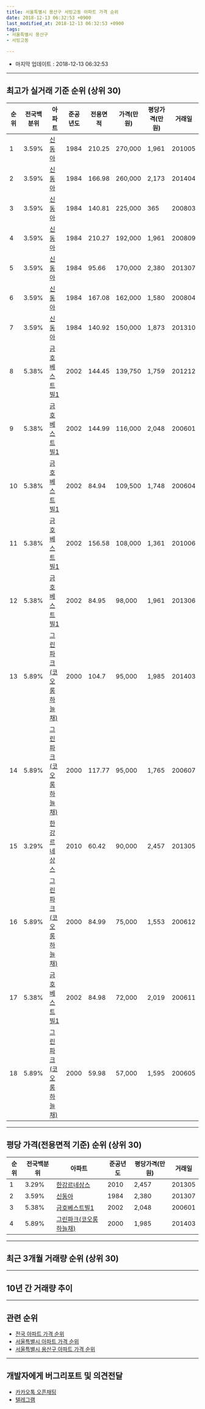 ```yaml
---
title: 서울특별시 용산구 서빙고동 아파트 가격 순위
date: 2018-12-13 06:32:53 +0900
last_modified_at: 2018-12-13 06:32:53 +0900
tags:
- 서울특별시 용산구
- 서빙고동

---
```


* 마지막 업데이트 : 2018-12-13 06:32:53

---

## 최고가 실거래 기준 순위 (상위 30)


|순위|전국백분위|아파트|준공년도|전용면적|가격(만원)|평당가격(만원)|거래일|
|---|---|---|---|---|---|---|---|
|1|3.59%|[신동아](https://search.naver.com/search.naver?query=%EC%84%9C%EC%9A%B8%ED%8A%B9%EB%B3%84%EC%8B%9C+%EC%9A%A9%EC%82%B0%EA%B5%AC+%EC%84%9C%EB%B9%99%EA%B3%A0%EB%8F%99+%EC%8B%A0%EB%8F%99%EC%95%84)|1984|210.25|270,000|1,961|201005|
|2|3.59%|[신동아](https://search.naver.com/search.naver?query=%EC%84%9C%EC%9A%B8%ED%8A%B9%EB%B3%84%EC%8B%9C+%EC%9A%A9%EC%82%B0%EA%B5%AC+%EC%84%9C%EB%B9%99%EA%B3%A0%EB%8F%99+%EC%8B%A0%EB%8F%99%EC%95%84)|1984|166.98|260,000|2,173|201404|
|3|3.59%|[신동아](https://search.naver.com/search.naver?query=%EC%84%9C%EC%9A%B8%ED%8A%B9%EB%B3%84%EC%8B%9C+%EC%9A%A9%EC%82%B0%EA%B5%AC+%EC%84%9C%EB%B9%99%EA%B3%A0%EB%8F%99+%EC%8B%A0%EB%8F%99%EC%95%84)|1984|140.81|225,000|365|200803|
|4|3.59%|[신동아](https://search.naver.com/search.naver?query=%EC%84%9C%EC%9A%B8%ED%8A%B9%EB%B3%84%EC%8B%9C+%EC%9A%A9%EC%82%B0%EA%B5%AC+%EC%84%9C%EB%B9%99%EA%B3%A0%EB%8F%99+%EC%8B%A0%EB%8F%99%EC%95%84)|1984|210.27|192,000|1,961|200809|
|5|3.59%|[신동아](https://search.naver.com/search.naver?query=%EC%84%9C%EC%9A%B8%ED%8A%B9%EB%B3%84%EC%8B%9C+%EC%9A%A9%EC%82%B0%EA%B5%AC+%EC%84%9C%EB%B9%99%EA%B3%A0%EB%8F%99+%EC%8B%A0%EB%8F%99%EC%95%84)|1984|95.66|170,000|2,380|201307|
|6|3.59%|[신동아](https://search.naver.com/search.naver?query=%EC%84%9C%EC%9A%B8%ED%8A%B9%EB%B3%84%EC%8B%9C+%EC%9A%A9%EC%82%B0%EA%B5%AC+%EC%84%9C%EB%B9%99%EA%B3%A0%EB%8F%99+%EC%8B%A0%EB%8F%99%EC%95%84)|1984|167.08|162,000|1,580|200804|
|7|3.59%|[신동아](https://search.naver.com/search.naver?query=%EC%84%9C%EC%9A%B8%ED%8A%B9%EB%B3%84%EC%8B%9C+%EC%9A%A9%EC%82%B0%EA%B5%AC+%EC%84%9C%EB%B9%99%EA%B3%A0%EB%8F%99+%EC%8B%A0%EB%8F%99%EC%95%84)|1984|140.92|150,000|1,873|201310|
|8|5.38%|[금호베스트빌1](https://search.naver.com/search.naver?query=%EC%84%9C%EC%9A%B8%ED%8A%B9%EB%B3%84%EC%8B%9C+%EC%9A%A9%EC%82%B0%EA%B5%AC+%EC%84%9C%EB%B9%99%EA%B3%A0%EB%8F%99+%EA%B8%88%ED%98%B8%EB%B2%A0%EC%8A%A4%ED%8A%B8%EB%B9%8C1)|2002|144.45|139,750|1,759|201212|
|9|5.38%|[금호베스트빌1](https://search.naver.com/search.naver?query=%EC%84%9C%EC%9A%B8%ED%8A%B9%EB%B3%84%EC%8B%9C+%EC%9A%A9%EC%82%B0%EA%B5%AC+%EC%84%9C%EB%B9%99%EA%B3%A0%EB%8F%99+%EA%B8%88%ED%98%B8%EB%B2%A0%EC%8A%A4%ED%8A%B8%EB%B9%8C1)|2002|144.99|116,000|2,048|200601|
|10|5.38%|[금호베스트빌1](https://search.naver.com/search.naver?query=%EC%84%9C%EC%9A%B8%ED%8A%B9%EB%B3%84%EC%8B%9C+%EC%9A%A9%EC%82%B0%EA%B5%AC+%EC%84%9C%EB%B9%99%EA%B3%A0%EB%8F%99+%EA%B8%88%ED%98%B8%EB%B2%A0%EC%8A%A4%ED%8A%B8%EB%B9%8C1)|2002|84.94|109,500|1,748|200604|
|11|5.38%|[금호베스트빌1](https://search.naver.com/search.naver?query=%EC%84%9C%EC%9A%B8%ED%8A%B9%EB%B3%84%EC%8B%9C+%EC%9A%A9%EC%82%B0%EA%B5%AC+%EC%84%9C%EB%B9%99%EA%B3%A0%EB%8F%99+%EA%B8%88%ED%98%B8%EB%B2%A0%EC%8A%A4%ED%8A%B8%EB%B9%8C1)|2002|156.58|108,000|1,361|201006|
|12|5.38%|[금호베스트빌1](https://search.naver.com/search.naver?query=%EC%84%9C%EC%9A%B8%ED%8A%B9%EB%B3%84%EC%8B%9C+%EC%9A%A9%EC%82%B0%EA%B5%AC+%EC%84%9C%EB%B9%99%EA%B3%A0%EB%8F%99+%EA%B8%88%ED%98%B8%EB%B2%A0%EC%8A%A4%ED%8A%B8%EB%B9%8C1)|2002|84.95|98,000|1,961|201306|
|13|5.89%|[그린파크(코오롱 하늘채)](https://search.naver.com/search.naver?query=%EC%84%9C%EC%9A%B8%ED%8A%B9%EB%B3%84%EC%8B%9C+%EC%9A%A9%EC%82%B0%EA%B5%AC+%EC%84%9C%EB%B9%99%EA%B3%A0%EB%8F%99+%EA%B7%B8%EB%A6%B0%ED%8C%8C%ED%81%AC%28%EC%BD%94%EC%98%A4%EB%A1%B1+%ED%95%98%EB%8A%98%EC%B1%84%29)|2000|104.7|95,000|1,985|201403|
|14|5.89%|[그린파크(코오롱 하늘채)](https://search.naver.com/search.naver?query=%EC%84%9C%EC%9A%B8%ED%8A%B9%EB%B3%84%EC%8B%9C+%EC%9A%A9%EC%82%B0%EA%B5%AC+%EC%84%9C%EB%B9%99%EA%B3%A0%EB%8F%99+%EA%B7%B8%EB%A6%B0%ED%8C%8C%ED%81%AC%28%EC%BD%94%EC%98%A4%EB%A1%B1+%ED%95%98%EB%8A%98%EC%B1%84%29)|2000|117.77|95,000|1,765|200607|
|15|3.29%|[한강르네상스](https://search.naver.com/search.naver?query=%EC%84%9C%EC%9A%B8%ED%8A%B9%EB%B3%84%EC%8B%9C+%EC%9A%A9%EC%82%B0%EA%B5%AC+%EC%84%9C%EB%B9%99%EA%B3%A0%EB%8F%99+%ED%95%9C%EA%B0%95%EB%A5%B4%EB%84%A4%EC%83%81%EC%8A%A4)|2010|60.42|90,000|2,457|201305|
|16|5.89%|[그린파크(코오롱 하늘채)](https://search.naver.com/search.naver?query=%EC%84%9C%EC%9A%B8%ED%8A%B9%EB%B3%84%EC%8B%9C+%EC%9A%A9%EC%82%B0%EA%B5%AC+%EC%84%9C%EB%B9%99%EA%B3%A0%EB%8F%99+%EA%B7%B8%EB%A6%B0%ED%8C%8C%ED%81%AC%28%EC%BD%94%EC%98%A4%EB%A1%B1+%ED%95%98%EB%8A%98%EC%B1%84%29)|2000|84.99|75,000|1,553|200612|
|17|5.38%|[금호베스트빌1](https://search.naver.com/search.naver?query=%EC%84%9C%EC%9A%B8%ED%8A%B9%EB%B3%84%EC%8B%9C+%EC%9A%A9%EC%82%B0%EA%B5%AC+%EC%84%9C%EB%B9%99%EA%B3%A0%EB%8F%99+%EA%B8%88%ED%98%B8%EB%B2%A0%EC%8A%A4%ED%8A%B8%EB%B9%8C1)|2002|84.98|72,000|2,019|200611|
|18|5.89%|[그린파크(코오롱 하늘채)](https://search.naver.com/search.naver?query=%EC%84%9C%EC%9A%B8%ED%8A%B9%EB%B3%84%EC%8B%9C+%EC%9A%A9%EC%82%B0%EA%B5%AC+%EC%84%9C%EB%B9%99%EA%B3%A0%EB%8F%99+%EA%B7%B8%EB%A6%B0%ED%8C%8C%ED%81%AC%28%EC%BD%94%EC%98%A4%EB%A1%B1+%ED%95%98%EB%8A%98%EC%B1%84%29)|2000|59.98|57,000|1,595|200605|


---

## 평당 가격(전용면적 기준) 순위 (상위 30)


|순위|전국백분위|아파트|준공년도|평당가격(만원)|거래일|
|---|---|---|---|---|---|
|1|3.29%|[한강르네상스](https://search.naver.com/search.naver?query=%EC%84%9C%EC%9A%B8%ED%8A%B9%EB%B3%84%EC%8B%9C+%EC%9A%A9%EC%82%B0%EA%B5%AC+%EC%84%9C%EB%B9%99%EA%B3%A0%EB%8F%99+%ED%95%9C%EA%B0%95%EB%A5%B4%EB%84%A4%EC%83%81%EC%8A%A4)|2010|2,457|201305|
|2|3.59%|[신동아](https://search.naver.com/search.naver?query=%EC%84%9C%EC%9A%B8%ED%8A%B9%EB%B3%84%EC%8B%9C+%EC%9A%A9%EC%82%B0%EA%B5%AC+%EC%84%9C%EB%B9%99%EA%B3%A0%EB%8F%99+%EC%8B%A0%EB%8F%99%EC%95%84)|1984|2,380|201307|
|3|5.38%|[금호베스트빌1](https://search.naver.com/search.naver?query=%EC%84%9C%EC%9A%B8%ED%8A%B9%EB%B3%84%EC%8B%9C+%EC%9A%A9%EC%82%B0%EA%B5%AC+%EC%84%9C%EB%B9%99%EA%B3%A0%EB%8F%99+%EA%B8%88%ED%98%B8%EB%B2%A0%EC%8A%A4%ED%8A%B8%EB%B9%8C1)|2002|2,048|200601|
|4|5.89%|[그린파크(코오롱 하늘채)](https://search.naver.com/search.naver?query=%EC%84%9C%EC%9A%B8%ED%8A%B9%EB%B3%84%EC%8B%9C+%EC%9A%A9%EC%82%B0%EA%B5%AC+%EC%84%9C%EB%B9%99%EA%B3%A0%EB%8F%99+%EA%B7%B8%EB%A6%B0%ED%8C%8C%ED%81%AC%28%EC%BD%94%EC%98%A4%EB%A1%B1+%ED%95%98%EB%8A%98%EC%B1%84%29)|2000|1,985|201403|


---

## 최근 3개월 거래량 순위 (상위 30)


<div style="width:100%;">
    <canvas id="deal_count_ranking" height="250"></canvas>
</div>


<script>
new Chart(document.getElementById("deal_count_ranking"), {
    type: 'horizontalBar',
    data: {
        labels: ['신동아', '금호베스트빌1'],
        datasets: [{
            label: '실거래 수',
            data: [5, 1],
            borderColor: "rgba(255, 0, 128, 1)",
            backgroundColor: "rgba(255, 0, 128, 0.5)",
            fill: false,
        }]
    },
    options: {
        responsive: true,
        title: {
            display: true,
            text: '최근 3개월 거래량 순위'
        },
        tooltips: {
            mode: 'index',
            intersect: false,
            callbacks: {
                title: function(tooltipItems, data) {
                    return "실거래 수:";
                },
                label: function(tooltipItem, data) {
                    return data.labels[tooltipItem.index] + ": " + tooltipItem.xLabel;
                }
            }
        },
        hover: {
            mode: 'nearest',
            intersect: true
        },
        scales: {
            xAxes: [{
                display: true,
                scaleLabel: {
                    display: true,
                    labelString: '실거래 수'
                },
                ticks: {
                    suggestedMin: 0,
                }
            }],
            yAxes: [{
                display: true,
                ticks: {
                    autoSkip: false,
                    callback: function(value, index, values) {
                        if (value.length > 15)
                            return value.substr(0, 13) + "...";
                        else
                            return value;
                    }
                },
                scaleLabel: {
                    display: false,
                }
            }]
        }
    }
});

</script>


---

## 10년 간 거래량 추이


<div style="width:100%;">
    <canvas id="deal_progress" height="250"></canvas>
</div>

<script>
new Chart(document.getElementById("deal_progress"), {
    type: 'line',
    data: {
        labels: ['200812','200901','200902','200903','200904','200905','200906','200907','200908','200909','200910','200911','200912','201001','201002','201003','201004','201005','201006','201007','201008','201009','201010','201011','201012','201101','201102','201103','201104','201105','201106','201107','201108','201109','201110','201111','201112','201201','201202','201203','201204','201205','201206','201207','201208','201209','201210','201211','201212','201301','201302','201303','201304','201305','201306','201307','201308','201309','201310','201311','201312','201401','201402','201403','201404','201405','201406','201407','201408','201409','201410','201411','201412','201501','201502','201503','201504','201505','201506','201507','201508','201509','201510','201511','201512','201601','201602','201603','201604','201605','201606','201607','201608','201609','201610','201611','201612','201701','201702','201703','201704','201705','201706','201707','201708','201709','201710','201711','201712','201801','201802','201803','201804','201805','201806','201807','201808','201809','201810','201811','201812'],
        datasets: [{
            label: '실거래 수',
            pointRadius: 1,
            data: [1, 3, 5, 10, 14, 8, 12, 9, 9, 5, 5, 5, 2, 3, 2, 5, 4, 3, 2, 2, 0, 2, 3, 6, 5, 2, 5, 6, 0, 1, 0, 0, 3, 1, 0, 0, 0, 1, 3, 1, 2, 2, 1, 0, 0, 2, 6, 2, 1, 2, 2, 1, 4, 5, 1, 1, 0, 5, 3, 2, 5, 13, 3, 6, 5, 3, 3, 3, 10, 11, 8, 7, 4, 6, 2, 14, 14, 8, 7, 8, 3, 3, 6, 5, 7, 8, 2, 4, 7, 8, 12, 8, 13, 12, 4, 4, 2, 1, 4, 8, 9, 12, 5, 6, 0, 10, 5, 4, 10, 10, 6, 6, 1, 2, 0, 9, 8, 3, 5, 1, 0],
            borderColor: "rgba(255, 201, 14, 1)",
            backgroundColor: "rgba(255, 201, 14, 0.5)",
            fill: true,
        }]
    },
    options: {
        responsive: true,
        title: {
            display: true,
            text: '10년간 거래량 추이'
        },
        tooltips: {
            mode: 'index',
            intersect: false,
        },
        hover: {
            mode: 'nearest',
            intersect: true
        },
        scales: {
            xAxes: [{
                display: true,
                scaleLabel: {
                    display: true,
                    labelString: '년/월'
                }
            }],
            yAxes: [{
                display: true,
                ticks: {
                    suggestedMin: 0,
                },
                scaleLabel: {
                    display: true,
                    labelString: '실거래 수'
                }
            }]
        }
    }
});

</script>


---

## 관련 순위

- [전국 아파트 가격 순위](https://inasie.github.io/apt-ranking/전국)
- [서울특별시 아파트 가격 순위](https://inasie.github.io/apt-ranking/서울특별시)
- [서울특별시 용산구 아파트 가격 순위](https://inasie.github.io/apt-ranking/서울특별시-용산구)


---

## 개발자에게 버그리포트 및 의견전달

- [카카오톡 오픈채팅](https://open.kakao.com/o/gLJUAP4)
- [텔레그램](https://t.me/inasie)


